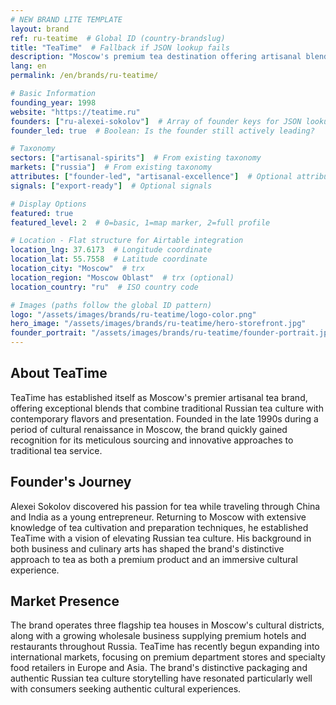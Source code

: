 ```yaml
---
# NEW BRAND LITE TEMPLATE
layout: brand
ref: ru-teatime  # Global ID (country-brandslug)
title: "TeaTime"  # Fallback if JSON lookup fails
description: "Moscow's premium tea destination offering artisanal blends and exceptional tea ceremonies in a modern setting with traditional Russian influences." # trx
lang: en
permalink: /en/brands/ru-teatime/

# Basic Information
founding_year: 1998
website: "https://teatime.ru"
founders: ["ru-alexei-sokolov"]  # Array of founder keys for JSON lookup
founder_led: true  # Boolean: Is the founder still actively leading?

# Taxonomy
sectors: ["artisanal-spirits"]  # From existing taxonomy
markets: ["russia"]  # From existing taxonomy
attributes: ["founder-led", "artisanal-excellence"]  # Optional attributes
signals: ["export-ready"]  # Optional signals

# Display Options
featured: true
featured_level: 2  # 0=basic, 1=map marker, 2=full profile

# Location - Flat structure for Airtable integration
location_lng: 37.6173  # Longitude coordinate
location_lat: 55.7558  # Latitude coordinate
location_city: "Moscow"  # trx
location_region: "Moscow Oblast"  # trx (optional)
location_country: "ru"  # ISO country code 

# Images (paths follow the global ID pattern)
logo: "/assets/images/brands/ru-teatime/logo-color.png"
hero_image: "/assets/images/brands/ru-teatime/hero-storefront.jpg"
founder_portrait: "/assets/images/brands/ru-teatime/founder-portrait.jpg"
---
```


## About TeaTime

TeaTime has established itself as Moscow's premier artisanal tea brand, offering exceptional blends that combine traditional Russian tea culture with contemporary flavors and presentation. Founded in the late 1990s during a period of cultural renaissance in Moscow, the brand quickly gained recognition for its meticulous sourcing and innovative approaches to traditional tea service.

## Founder's Journey

Alexei Sokolov discovered his passion for tea while traveling through China and India as a young entrepreneur. Returning to Moscow with extensive knowledge of tea cultivation and preparation techniques, he established TeaTime with a vision of elevating Russian tea culture. His background in both business and culinary arts has shaped the brand's distinctive approach to tea as both a premium product and an immersive cultural experience.

## Market Presence

The brand operates three flagship tea houses in Moscow's cultural districts, along with a growing wholesale business supplying premium hotels and restaurants throughout Russia. TeaTime has recently begun expanding into international markets, focusing on premium department stores and specialty food retailers in Europe and Asia. The brand's distinctive packaging and authentic Russian tea culture storytelling have resonated particularly well with consumers seeking authentic cultural experiences.